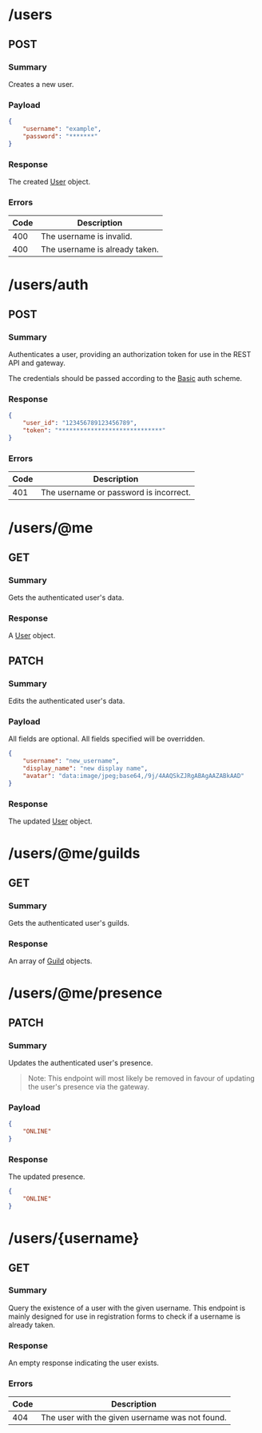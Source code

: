 # /users

## POST

### Summary

Creates a new user.

### Payload

```json
{
    "username": "example",
    "password": "*******"
}
```

### Response

The created [User](../objects/user.md) object.

### Errors

| Code | Description |
| ---- | ----------- |
| 400  | The username is invalid. |
| 400  | The username is already taken. |

# /users/auth

## POST

### Summary

Authenticates a user, providing an authorization token for use in the REST API and gateway.

The credentials should be passed according to the [Basic](https://en.wikipedia.org/wiki/Basic_access_authentication) auth scheme.

### Response

```json
{
    "user_id": "123456789123456789",
    "token": "*****************************"
}
```

### Errors

| Code | Description |
| ---- | ----------- |
| 401  | The username or password is incorrect. |

# /users/@me

## GET

### Summary

Gets the authenticated user's data.

### Response

A [User](../objects/user.md) object.

## PATCH

### Summary

Edits the authenticated user's data.

### Payload

All fields are optional. All fields specified will be overridden.

```json
{
    "username": "new_username",
    "display_name": "new display name",
    "avatar": "data:image/jpeg;base64,/9j/4AAQSkZJRgABAgAAZABkAAD"
}
```

### Response

The updated [User](../objects/user.md) object.

# /users/@me/guilds

## GET

### Summary

Gets the authenticated user's guilds.

### Response

An array of [Guild](../objects/guild.md) objects.

# /users/@me/presence

## PATCH

### Summary

Updates the authenticated user's presence.

> Note: This endpoint will most likely be removed in favour of updating the user's presence via the gateway.

### Payload

```json
{
    "ONLINE"
}
```

### Response

The updated presence.

```json
{
    "ONLINE"
}
```

# /users/\{username\}

## GET

### Summary

Query the existence of a user with the given username. 
This endpoint is mainly designed for use in registration forms to check if a username is already taken.

### Response

An empty response indicating the user exists.

### Errors

| Code | Description |
| ---- | ----------- |
| 404  | The user with the given username was not found. |
